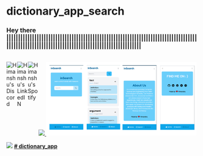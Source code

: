 # dictionary_app_search


### Hey there    ||||||||||||||||||||||||||||||||||||||||||||||||||||||||||||||||||||||||||||||||||||||||||||||||||||||||||||||||||||||||||||||||||||||||||||
<br>
<a href="https://discord.com/channels/@me">
  <img align="left" alt="Himanshu's Discord" width="28px" src="https://raw.githubusercontent.com/peterthehan/peterthehan/master/assets/discord.svg" />
</a>
<a href="https://www.instagram.com/himansh_rathore_/" class="insta">
                  <img src="https://cdn-icons-png.flaticon.com/512/3955/3955024.png" target="_blank"  width="28px"">
                </a>
<a href="https://www.linkedin.com/in/himanshu-rathore-537885202/">
  <img align="left" alt="Himanshu's LinkedIN" width="28px" src="https://raw.githubusercontent.com/peterthehan/peterthehan/master/assets/linkedin.svg" />
</a>
                                  
<a href="https://open.spotify.com/user/31zeqffddar3axjbc4koafautcgq?si=y-OSp3gSRcSjPhdb7T5Fgw">
  <img align="left" alt="Himanshu's Spotify" width="28px" src="https://www.freepnglogos.com/uploads/spotify-logo-png/file-spotify-logo-png-4.png" />
</a> 

<img  alt="view" width="78%" src="imgg/temp.png" href="dictionary-app-search.vercel.app" />




![](https://visitor-badge.glitch.me/badge?page_id=heyhimansh.dictionary_app_search)
<a target="_blank" href="dictionary-app-search.vercel.app"><b># 
dictionary_app</b></a>

